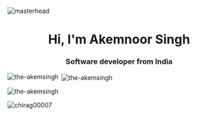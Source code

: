 ![masterhead](https://images.squarespace-cdn.com/content/v1/5769fc401b631bab1addb2ab/1541580611624-TE64QGKRJG8SWAIUS7NS/coding-freak.gif)
<h1 align="center">Hi, I'm Akemnoor Singh</h1>
<h3 align="center">Software developer from India</h3>



<!--
**the-akemsingh/the-akemsingh** is a ✨ _special_ ✨ repository because its `README.md` (this file) appears on your GitHub profile.

Here are some ideas to get you started:

- 🔭 I’m currently a college student 
- 🌱 I’m currently learning **Full stack development and Solidity Development**
- 👯 I’m looking for ** internship || Full time role || Freelance work **
- 📫 How to reach me: **singhakem03@gmail.com**
- ⚡ Fun fact: **The fears you don't face become your limit**

# Technologies I Know

![C++](https://img.shields.io/badge/C%2B%2B-00599C?style=for-the-badge&logo=c%2B%2B&logoColor=white)
![TypeScript](https://img.shields.io/badge/TypeScript-007ACC?style=for-the-badge&logo=typescript&logoColor=white)
![JavaScript](https://img.shields.io/badge/JavaScript-F7DF1E?style=for-the-badge&logo=javascript&logoColor=black)
![React](https://img.shields.io/badge/React-61DAFB?style=for-the-badge&logo=react&logoColor=black)
![Next.js](https://img.shields.io/badge/Next.js-000000?style=for-the-badge&logo=nextdotjs&logoColor=white)
![Express](https://img.shields.io/badge/Express.js-000000?style=for-the-badge&logo=express&logoColor=white)
![MongoDB](https://img.shields.io/badge/MongoDB-47A248?style=for-the-badge&logo=mongodb&logoColor=white)
![PostgreSQL](https://img.shields.io/badge/PostgreSQL-336791?style=for-the-badge&logo=postgresql&logoColor=white)
![MySQL](https://img.shields.io/badge/MySQL-4479A1?style=for-the-badge&logo=mysql&logoColor=white)
![Prisma](https://img.shields.io/badge/Prisma-2D3748?style=for-the-badge&logo=prisma&logoColor=white)
![Node.js](https://img.shields.io/badge/Node.js-339933?style=for-the-badge&logo=nodedotjs&logoColor=white)
![Cloudflare Workers](https://img.shields.io/badge/Cloudflare_Workers-F38020?style=for-the-badge&logo=cloudflare&logoColor=white)
![Hono](https://img.shields.io/badge/Hono-282C34?style=for-the-badge&logo=hono&logoColor=white)
![Recoil](https://img.shields.io/badge/Recoil-007ACC?style=for-the-badge&logo=Recoil&logoColor=white)
![Turborepo](https://img.shields.io/badge/Turborepo-3178C6?style=for-the-badge&logo=turborepo&logoColor=white)

-->
<p><img align="left" src="https://github-readme-stats.vercel.app/api/top-langs?username=the-akemsingh&show_icons=true&locale=en&layout=compact" alt="the-akemsingh" /></p>

<p>&nbsp;<img align="center" src="https://github-readme-stats.vercel.app/api?username=the-akemsingh&show_icons=true&locale=en" alt="the-akemsingh" /></p>
<p><img align="center" src="https://github-readme-streak-stats.herokuapp.com/?user=the-akemsingh&" alt="the-akemsingh" /></p>

<p align="left"> <img src="https://komarev.com/ghpvc/?username=chirag00007&label=Profile%20views&color=0e75b6&style=flat" alt="chirag00007" /> </p>
